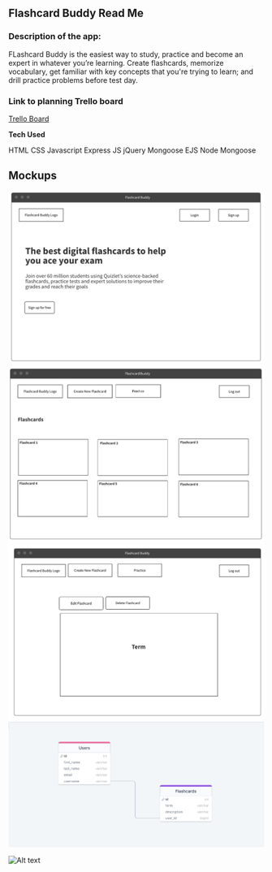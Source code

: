 ## Flashcard Buddy Read Me

### Description of the app:

FLashcard Buddy is the easiest way to study, practice and become an expert in whatever you’re learning. Create flashcards, memorize vocabulary, get familiar with key concepts that you're trying to learn; and drill practice problems before test day.

### Link to planning Trello board

[Trello Board](https://trello.com/invite/b/15lEia0J/ATTI4d3fa41a5d8a2b8bac89ce25f9febd9468A013A2/project-2)

**Tech Used**

HTML
CSS
Javascript
Express JS
jQuery
Mongoose
EJS
Node
Mongoose

## Mockups

![Alt text](wireframes/homepage.png "home page")
![Alt text](wireframes/login-dashboard.png "login dashboard")
![Alt text](wireframes/practice_page.png "practice page")
![Alt text](wireframes/erd.png "ERD")

![Alt text](https://project-2-ss0h.onrender.com/ "Flashcard Buddy Website")
